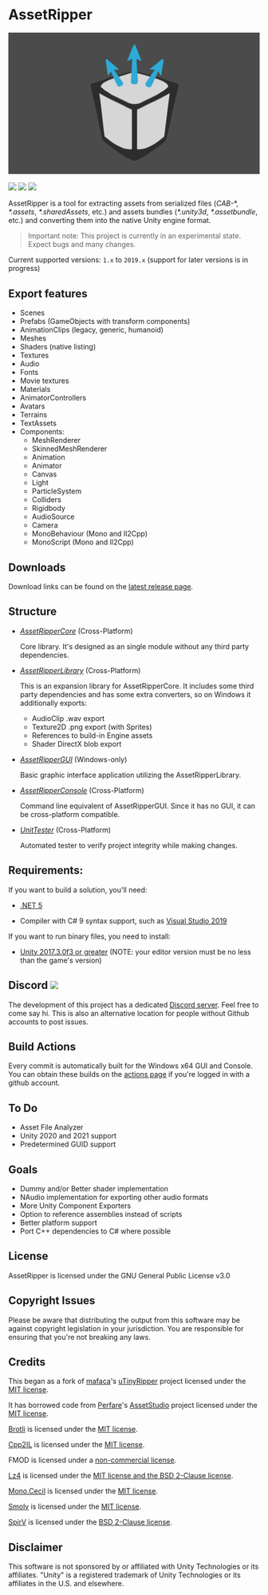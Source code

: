 # AssetRipper

![](Images/AssetRipperLogoBackground.png)

[![](https://img.shields.io/github/downloads/ds5678/AssetRipper/total.svg)](https://github.com/ds5678/AssetRipper/releases)
[![](https://img.shields.io/github/downloads/ds5678/AssetRipper/latest/total.svg)](https://github.com/ds5678/AssetRipper/releases/latest)
[![](https://img.shields.io/github/v/release/ds5678/AssetRipper)](https://github.com/ds5678/AssetRipper/releases/latest)

AssetRipper is a tool for extracting assets from serialized files (*CAB-*\*, *\*.assets*, *\*.sharedAssets*, etc.) and assets bundles (*\*.unity3d*, *\*.assetbundle*, etc.) and converting them into the native Unity engine format.

> Important note: This project is currently in an experimental state. Expect bugs and many changes.

Current supported versions: `1.x` to `2019.x` (support for later versions is in progress)

## Export features
* Scenes
* Prefabs (GameObjects with transform components)
* AnimationClips (legacy, generic, humanoid)
* Meshes
* Shaders (native listing)
* Textures
* Audio
* Fonts
* Movie textures
* Materials
* AnimatorControllers
* Avatars
* Terrains
* TextAssets
* Components:
  * MeshRenderer
  * SkinnedMeshRenderer
  * Animation
  * Animator
  * Canvas
  * Light
  * ParticleSystem
  * Colliders
  * Rigidbody
  * AudioSource
  * Camera
  * MonoBehaviour (Mono and Il2Cpp)
  * MonoScript (Mono and Il2Cpp)

## Downloads

Download links can be found on the [latest release page](https://github.com/ds5678/AssetRipper/releases/latest).

## Structure

* [*AssetRipperCore*](AssetRipperCore/README.md) (Cross-Platform)

   Core library. It's designed as an single module without any third party dependencies.
   
* [*AssetRipperLibrary*](AssetRipperLibrary/README.md) (Cross-Platform)

   This is an expansion library for AssetRipperCore. It includes some third party dependencies and has some extra converters, so on Windows it additionally exports:
   * AudioClip .wav export
   * Texture2D .png export (with Sprites)
   * References to build-in Engine assets
   * Shader DirectX blob export

* [*AssetRipperGUI*](AssetRipperGUI/README.md) (Windows-only)

   Basic graphic interface application utilizing the AssetRipperLibrary.
   
* [*AssetRipperConsole*](AssetRipperConsole/README.md) (Cross-Platform)

   Command line equivalent of AssetRipperGUI. Since it has no GUI, it can be cross-platform compatible.
   
* [*UnitTester*](UnitTester/README.md) (Cross-Platform)

   Automated tester to verify project integrity while making changes.


## Requirements:

If you want to build a solution, you'll need:

 * [.NET 5](https://dotnet.microsoft.com/download/dotnet/5.0)

 * Compiler with C# 9 syntax support, such as [Visual Studio 2019](https://visualstudio.microsoft.com/downloads/)


If you want to run binary files, you need to install:

 * [Unity 2017.3.0f3 or greater](https://unity3d.com/get-unity/download/archive) (NOTE: your editor version must be no less than the game's version)
 

## Discord [![](https://img.shields.io/discord/867514400701153281?color=blue&label=AssetRipper)](https://discord.gg/XqXa53W2Yh)

The development of this project has a dedicated [Discord server](https://discord.gg/XqXa53W2Yh). Feel free to come say hi. This is also an alternative location for people without Github accounts to post issues.


## Build Actions

Every commit is automatically built for the Windows x64 GUI and Console. You can obtain these builds on the [actions page](https://github.com/ds5678/AssetRipper/actions) if you're logged in with a github account.


## To Do
 * Asset File Analyzer
 * Unity 2020 and 2021 support
 * Predetermined GUID support


## Goals
 * Dummy and/or Better shader implementation
 * NAudio implementation for exporting other audio formats
 * More Unity Component Exporters
 * Option to reference assemblies instead of scripts
 * Better platform support
 * Port C++ dependencies to C# where possible


## License

AssetRipper is licensed under the GNU General Public License v3.0


## Copyright Issues

Please be aware that distributing the output from this software may be against copyright legislation in your jurisdiction. You are responsible for ensuring that you're not breaking any laws.


## Credits

This began as a fork of [mafaca](https://github.com/mafaca)'s [uTinyRipper](https://github.com/mafaca/UtinyRipper) project licensed under the [MIT license](Licenses/uTinyRipper.md).

It has borrowed code from [Perfare](https://github.com/Perfare)'s [AssetStudio](https://github.com/Perfare/AssetStudio) project licensed under the [MIT license](Licenses/AssetStudio.md).

[Brotli](https://github.com/google/brotli) is licensed under the [MIT license](Licenses/Brotli.md).

[Cpp2IL](https://github.com/SamboyCoding/Cpp2IL) is licensed under the [MIT license](Licenses/Cpp2IL.md).

FMOD is licensed under a [non-commercial license](Licenses/FMOD.md).

[Lz4](https://github.com/lz4/lz4) is licensed under the [MIT license and the BSD 2-Clause license](Licenses/Lz4.md).

[Mono.Cecil](https://github.com/jbevain/cecil) is licensed under the [MIT license](Licenses/MonoCecil.md).

[Smolv](https://github.com/aras-p/smol-v) is licensed under the [MIT license](Licenses/Smolv.md).

[SpirV](https://github.com/Anteru/csspv) is licensed under the [BSD 2-Clause license](Licenses/SpirV.md).


## Disclaimer

This software is not sponsored by or affiliated with Unity Technologies or its affiliates. "Unity" is a registered trademark of Unity Technologies or its affiliates in the U.S. and elsewhere.
